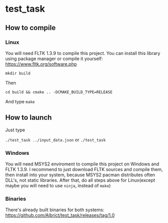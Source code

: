 # test_task
## How to compile
### Linux
You will need FLTK 1.3.9 to compile this project. You can install this library using package manager or compile it yourself: https://www.fltk.org/software.php

`mkdir build`

Then 

`cd build && cmake .. -DCMAKE_BUILD_TYPE=RELEASE`

And type
`make`

## How to launch
Just type

`./test_task ../input_data.json` or `./test_task`

### Windows
You will need MSYS2 enviroment to compile this project on Windows and FLTK 1.3.9. I recommend to just download FLTK sources and compile them, then install into your system, because MSYS2 pacman distributes often DLL's, not static libraries.
After that, do all steps above for Linux(except maybe you will need to use `ninja`, instead of `make`)

### Binaries
There's already built binaries for both systems: https://github.com/Albrict/test_task/releases/tag/1.0
